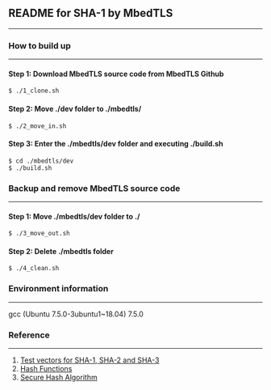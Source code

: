 ## README for SHA-1 by MbedTLS
-------------

### How to build up
-------------
#### Step 1: Download MbedTLS source code from MbedTLS Github  
`$ ./1_clone.sh`  
#### Step 2: Move ./dev folder to ./mbedtls/
`$ ./2_move_in.sh`  
#### Step 3: Enter the ./mbedtls/dev folder and executing ./build.sh  
`$ cd ./mbedtls/dev`  
`$ ./build.sh`  

### Backup and remove MbedTLS source code
-------------
#### Step 1: Move ./mbedtls/dev folder to ./  
`$ ./3_move_out.sh`  
#### Step 2: Delete ./mbedtls folder  
`$ ./4_clean.sh`

### Environment information
-------------
gcc (Ubuntu 7.5.0-3ubuntu1~18.04) 7.5.0


### Reference
-------------
1. [Test vectors for SHA-1, SHA-2 and SHA-3](https://www.di-mgt.com.au/sha_testvectors.html)
2. [Hash Functions](https://csrc.nist.gov/projects/hash-functions)
3. [Secure Hash Algorithm](https://csrc.nist.gov/csrc/media/projects/cryptographic-standards-and-guidelines/documents/examples/sha_all.pdf)